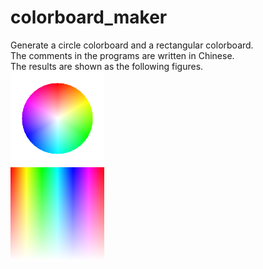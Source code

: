 # colorboard_maker
Generate a circle colorboard and a rectangular colorboard.  
The comments in the programs are written in Chinese.  
The results are shown as the following figures.  
<img width="150" height="150" src="https://github.com/bestchen97/colorboard_maker/blob/main/circle.bmp" alt="circle"/>    
<img width="150" height="150" src="https://github.com/bestchen97/colorboard_maker/blob/main/rectangular.bmp" alt="rectangular"/>
